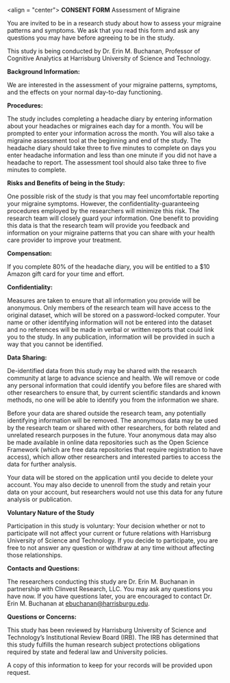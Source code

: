 <align = "center">
    <b>CONSENT FORM</b>
    Assessment of Migraine
</align>

You are invited to be in a research study about how to assess your migraine patterns and symptoms. We ask that you read this form and ask any questions you may have before agreeing to be in the study.

This study is being conducted by Dr. Erin M. Buchanan, Professor of Cognitive Analytics at Harrisburg University of Science and Technology. 

<b>Background Information:</b>

We are interested in the assessment of your migraine patterns, symptoms, and the effects on your normal day-to-day functioning. 

<b>Procedures:</b>

The study includes completing a headache diary by entering information about your headaches or migraines each day for a month. You will be prompted to enter your information across the month. You will also take a migraine assessment tool at the beginning and end of the study. The headache diary should take three to five minutes to complete on days you enter headache information and less than one minute if you did not have a headache to report. The assessment tool should also take three to five minutes to complete. 

<b>Risks and Benefits of being in the Study:</b>

One possible risk of the study is that you may feel uncomfortable reporting your migraine symptoms. However, the confidentiality-guaranteeing procedures employed by the researchers will minimize this risk. The research team will closely guard your information. One benefit to providing this data is that the research team will provide you feedback and information on your migraine patterns that you can share with your health care provider to improve your treatment. 

<b>Compensation:</b>

If you complete 80% of the headache diary, you will be entitled to a $10 Amazon gift card for your time and effort. 

<b>Confidentiality:</b>

Measures are taken to ensure that all information you provide will be anonymous. Only members of the research team will have access to the original dataset, which will be stored on a password-locked computer. Your name or other identifying information will not be entered into the dataset and no references will be made in verbal or written reports that could link you to the study. In any publication, information will be provided in such a way that you cannot be identified. 

<b>Data Sharing:</b>

De-identified data from this study may be shared with the research community at large to advance science and health. We will remove or code any personal information that could identify you before files are shared with other researchers to ensure that, by current scientific standards and known methods, no one will be able to identify you from the information we share. 

Before your data are shared outside the research team, any potentially identifying information will be removed. The anonymous data may be used by the research team or shared with other researchers, for both related and unrelated research purposes in the future. Your anonymous data may also be made available in online data repositories such as the Open Science Framework (which are free data repositories that require registration to have access), which allow other researchers and interested parties to access the data for further analysis.

Your data will be stored on the application until you decide to delete your account. You may also decide to unenroll from the study and retain your data on your account, but researchers would not use this data for any future analysis or publication. 

<b>Voluntary Nature of the Study</b>

Participation in this study is voluntary: Your decision whether or not to participate will not affect your current or future relations with Harrisburg University of Science and Technology. If you decide to participate, you are free to not answer any question or withdraw at any time without affecting those relationships. 

<b>Contacts and Questions:</b>

The researchers conducting this study are Dr. Erin M. Buchanan in partnership with Clinvest Research, LLC. You may ask any questions you have now. If you have questions later, you are encouraged to contact Dr. Erin M. Buchanan at ebuchanan@harrisburgu.edu.

<b>Questions or Concerns:</b>

This study has been reviewed by Harrisburg University of Science and Technology’s Institutional Review Board (IRB).  The IRB has determined that this study fulfills the human research subject protections obligations required by state and federal law and University policies.  

A copy of this information to keep for your records will be provided upon request.

